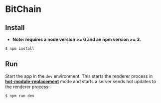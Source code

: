 # BitChain



## Install

* **Note: requires a node version >= 6 and an npm version >= 3.**

```bash
$ npm install
```

## Run

Start the app in the `dev` environment. This starts the renderer process in [**hot-module-replacement**](https://webpack.js.org/guides/hmr-react/) mode and starts a server sends hot updates to the renderer process:

```bash
$ npm run dev
```
